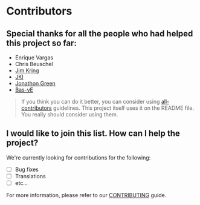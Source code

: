 # Contributors

## Special thanks for all the people who had helped this project so far:

* Enrique Vargas
* Chris Beuschel
* [Jim Kring](@jimkring)
* [JKI](@JKISoftware)
* [Jonathon Green](@j-gcode)
* [Bas-vE](@Bas-vE)



> If you think you can do it better, you can consider using [all-contributors](https://github.com/kentcdodds/all-contributors/) guidelines. This project itself uses it on the README file. You really should consider using them.

## I would like to join this list. How can I help the project?

We're currently looking for contributions for the following:

- [ ] Bug fixes
- [ ] Translations
- [ ] etc...

For more information, please refer to our [CONTRIBUTING](CONTRIBUTING.md) guide.